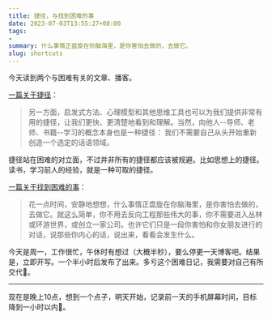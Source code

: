 ```yaml
---
title: 捷径，与找到困难的事
date: 2023-07-03T13:55:27+08:00
tags:
- 
summary: 什么事情正盘旋在你脑海里，是你害怕去做的，去做它。
slug: shortcuts
---
```


今天读到两个与困难有关的文章、播客。

[一篇关于捷径](https://questionsconsidered.blog/2023/07/02/shortcuts/)：

> 另一方面，启发式方法、心理模型和其他思维工具也可以为我们提供非常有用的捷径，让我们更快、更清楚地看到和理解。当然，向他人--导师、老师、书籍--学习的概念本身也是一种捷径： 我们不需要自己从头开始重新创造一个选定的话语领域。

捷径站在困难的对立面，不过并非所有的捷径都应该被规避。比如思想上的捷径。读书，学习前人的经验，就是一种可取的捷径。

[一篇关于找到困难的事](https://pca.st/ofkiuwym)：

> 花一点时间，安静地想想，什么事情正盘旋在你脑海里，是你害怕去做的，去做它。就这么简单，你不用去反向工程那些伟大的事，你不需要进入丛林或环游世界，或创立一家公司。也许它们只是一段你害怕和你女朋友进行的对话，说那些你内心的话，说出来，看看会发生什么。

今天是周一，工作很忙，午休时有想过（大概半秒），要么停更一天博客吧。结果是，立即开写。一个半小时后发布了出来。多亏这个困难日记，我需要对自己有所交代🤣。

---

现在是晚上10点，想到一个点子，明天开始，记录前一天的手机屏幕时间，目标降到一小时以内💪。

